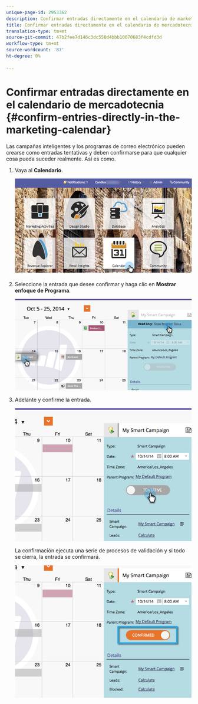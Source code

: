 ```yaml
---
unique-page-id: 2953362
description: Confirmar entradas directamente en el calendario de marketing - Documentos de marketing - Documentación del producto
title: Confirmar entradas directamente en el calendario de mercadotecnia
translation-type: tm+mt
source-git-commit: 47b2fee7d146c3dc558d4bbb10070683f4cdfd3d
workflow-type: tm+mt
source-wordcount: '87'
ht-degree: 0%

---
```



# Confirmar entradas directamente en el calendario de mercadotecnia {#confirm-entries-directly-in-the-marketing-calendar}

Las campañas inteligentes y los programas de correo electrónico pueden crearse como entradas tentativas y deben confirmarse para que cualquier cosa pueda suceder realmente. Así es como.

1. Vaya al **Calendario**.

   ![](assets/2017-05-10-15-30-47-5.png)

1. Seleccione la entrada que desee confirmar y haga clic en **Mostrar enfoque de Programa**.

   ![](assets/image2014-10-20-13-3a22-3a15.png)

1. Adelante y confirme la entrada.

   ![](assets/image2014-10-20-13-3a22-3a26.png)

   La confirmación ejecuta una serie de procesos de validación y si todo se cierra, la entrada se confirmará.

   ![](assets/image2014-10-20-13-3a22-3a36.png)

